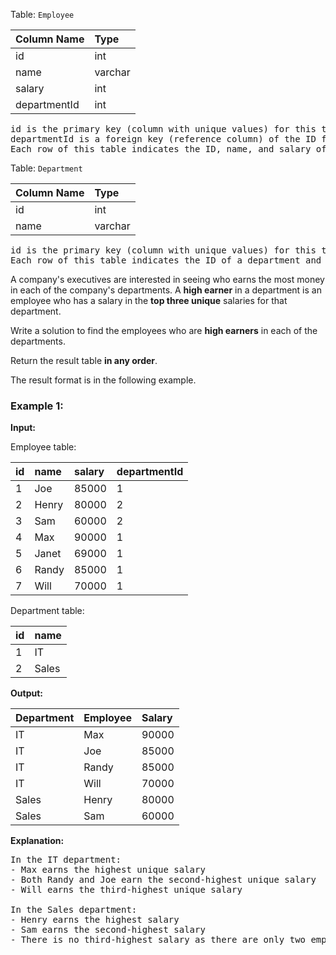 Table: `Employee`

| Column Name  | Type    |
| :----------- | :------ |
| id           | int     |
| name         | varchar |
| salary       | int     |
| departmentId | int     |

<pre>
id is the primary key (column with unique values) for this table.
departmentId is a foreign key (reference column) of the ID from the Department table.
Each row of this table indicates the ID, name, and salary of an employee. It also contains the ID of their department.
</pre>

Table: `Department`

| Column Name | Type    |
| :---------- | :------ |
| id          | int     |
| name        | varchar |

<pre>
id is the primary key (column with unique values) for this table.
Each row of this table indicates the ID of a department and its name.
</pre>

A company's executives are interested in seeing who earns the most money in each of the company's departments. A **high earner** in a department is an employee who has a salary in the **top three unique** salaries for that department.

Write a solution to find the employees who are **high earners** in each of the departments.

Return the result table **in any order**.

The result format is in the following example.

### Example 1:

**Input:**

Employee table:

| id  | name  | salary | departmentId |
| :-- | :---- | :----- | :----------- |
| 1   | Joe   | 85000  | 1            |
| 2   | Henry | 80000  | 2            |
| 3   | Sam   | 60000  | 2            |
| 4   | Max   | 90000  | 1            |
| 5   | Janet | 69000  | 1            |
| 6   | Randy | 85000  | 1            |
| 7   | Will  | 70000  | 1            |

Department table:

| id  | name  |
| :-- | :---- |
| 1   | IT    |
| 2   | Sales |

**Output:**

| Department | Employee | Salary |
| :--------- | :------- | :----- |
| IT         | Max      | 90000  |
| IT         | Joe      | 85000  |
| IT         | Randy    | 85000  |
| IT         | Will     | 70000  |
| Sales      | Henry    | 80000  |
| Sales      | Sam      | 60000  |

**Explanation:**

<pre>
In the IT department:
- Max earns the highest unique salary
- Both Randy and Joe earn the second-highest unique salary
- Will earns the third-highest unique salary

In the Sales department:
- Henry earns the highest salary
- Sam earns the second-highest salary
- There is no third-highest salary as there are only two employees
</pre>
